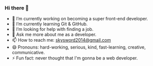 ### Hi there 👋

- 🔭 I’m currently working on becoming a super front-end developer.
- 🌱 I’m currently learning Git & GitHub.
- 🤔 I’m looking for help with finding a job.
- 💬 Ask me more about me as a developer.
- 📫 How to reach me: skysword2014@gmail.com
- 😄 Pronouns: hard-working, serious, kind, fast-learning, creative, communicative.
- ⚡ Fun fact: never thought that I'm gonna be a web developer.
